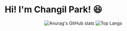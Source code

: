 # Hi! I'm Changil Park! 😆
<div align="center">

![Anurag's GitHub stats](https://github-readme-stats-sand-six-91.vercel.app/api?username=parkcoldroad&show_icons=true&count_private=true&line_height=24&theme=dracula&hide=stars)
![Top Langs](https://github-readme-stats.vercel.app/api/top-langs/?username=parkcoldroad&layout=compact&theme=tokyonight)

</div>
